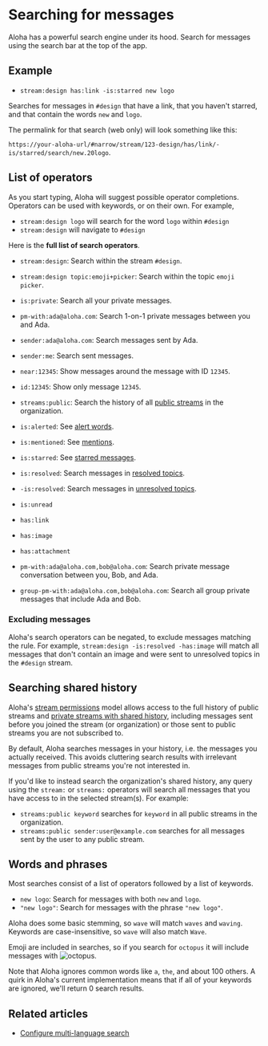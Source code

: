 # Searching for messages

Aloha has a powerful search engine under its hood. Search for messages using
the search bar at the top of the app.

## Example

* `stream:design has:link -is:starred new logo`

Searches for messages in `#design` that have a link, that you haven't
starred, and that contain the words `new` and `logo`.

The permalink for that search (web only) will look something like
this:

`https://your-aloha-url/#narrow/stream/123-design/has/link/-is/starred/search/new.20logo`.

## List of operators

As you start typing, Aloha will suggest possible operator completions.
Operators can be used with keywords, or on their own. For example,

* `stream:design logo` will search for the word `logo` within `#design`
* `stream:design` will navigate to `#design`

Here is the **full list of search operators**.

* `stream:design`: Search within the stream `#design`.
* `stream:design topic:emoji+picker`: Search within the topic `emoji picker`.
* `is:private`: Search all your private messages.
* `pm-with:ada@aloha.com`: Search 1-on-1 private messages between you and Ada.
* `sender:ada@aloha.com`: Search messages sent by Ada.
* `sender:me`: Search sent messages.
* `near:12345`: Show messages around the message with ID `12345`.
* `id:12345`: Show only message `12345`.
* `streams:public`: Search the history of all [public
  streams](/help/change-the-privacy-of-a-stream) in the organization.

* `is:alerted`: See [alert words](/help/pm-mention-alert-notifications#alert-words).
* `is:mentioned`: See [mentions](/help/mention-a-user-or-group).
* `is:starred`: See [starred messages](/help/star-a-message).
* `is:resolved`: Search messages in [resolved topics](/help/resolve-a-topic).
* `-is:resolved`: Search messages in [unresolved topics](/help/resolve-a-topic).
* `is:unread`
* `has:link`
* `has:image`
* `has:attachment`
* `pm-with:ada@aloha.com,bob@aloha.com`: Search private message conversation
  between you, Bob, and Ada.
* `group-pm-with:ada@aloha.com,bob@aloha.com`: Search all group
  private messages that include Ada and Bob.

### Excluding messages

Aloha's search operators can be negated, to exclude messages matching
the rule.  For example, `stream:design -is:resolved -has:image` will
match all messages that don't contain an image and were sent to
unresolved topics in the `#design` stream.

## Searching shared history

Aloha's [stream permissions](/help/stream-permissions) model allows
access to the full history of public streams and [private streams with
shared history](/help/stream-permissions), including messages sent
before you joined the stream (or organization) or those sent to public
streams you are not subscribed to.

By default, Aloha searches messages in your history, i.e. the
messages you actually received.  This avoids cluttering search results
with irrelevant messages from public streams you're not interested in.

If you'd like to instead search the organization's shared history, any
query using the `stream:` or `streams:` operators will search all
messages that you have access to in the selected stream(s).  For
example:

* `streams:public keyword` searches for `keyword` in all public
  streams in the organization.
* `streams:public sender:user@example.com` searches for all messages
  sent by the user to any public stream.

## Words and phrases

Most searches consist of a list of operators followed by a list of keywords.

* `new logo`: Search for messages with both `new` and `logo`.
* `"new logo"`: Search for messages with the phrase `"new logo"`.

Aloha does some basic stemming, so `wave` will match `waves` and
`waving`. Keywords are case-insensitive, so `wave` will also match `Wave`.

Emoji are included in searches, so if you search for `octopus` it will
include messages with
<img src="/static/generated/emoji/images-google-64/1f419.png" alt="octopus"
class="emoji-small"/>.


Note that Aloha ignores common words like `a`, `the`, and about 100
others. A quirk in Aloha's current implementation means that if all of your
keywords are ignored, we'll return 0 search results.

## Related articles

* [Configure multi-language search](/help/configure-multi-language-search)
